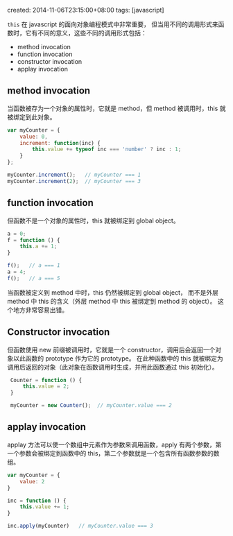 created: 2014-11-06T23:15:00+08:00
tags: [javascript]


`this` 在 javascript 的面向对象编程模式中非常重要，
但当用不同的调用形式来函数时，它有不同的意义，这些不同的调用形式包括：

* method invocation
* function invocation
* constructor invocation
* applay invocation


## method invocation

当函数被存为一个对象的属性时，它就是 method，但 method 被调用时，this 就被绑定到此对象。

```javascript
var myCounter = {
    value: 0,
    increment: function(inc) {
        this.value += typeof inc === 'number' ? inc : 1;
    }
};

myCounter.increment();   // myCounter === 1
myCounter.increment(2);  // myCounter === 3
```

## function invocation

但函数不是一个对象的属性时，this 就被绑定到 global object。

```javascript
a = 0;
f = function () {
    this.a += 1;
}

f();   // a === 1
a = 4;
f();   // a === 5
```

当函数被定义到 method 中时，this 仍然被绑定到 global object，
而不是外层 method 中 this 的含义（外层 method 中 this 被绑定到 method 的 object）。
这个地方非常容易出错。


## Constructor invocation

但函数使用 new 前缀被调用时，它就是一个 constructor，调用后会返回一个对象以此函数的 prototype 作为它的 prototype。
在此种函数中的 this 就被绑定为调用后返回的对象（此对象在函数调用时生成，并用此函数通过 this 初始化）。

```javascript
 Counter = function () {
     this.value = 2;
 }

 myCounter = new Counter();  // myCounter.value === 2
```

## applay invocation

applay 方法可以使一个数组中元素作为参数来调用函数，apply 有两个参数，第一个参数会被绑定到函数中的 this，第二个参数就是一个包含所有函数参数的数组。

```javascript
var myCounter = {
    value: 2
}

inc = function () {
    this.value += 1;
}

inc.apply(myCounter)   // myCounter.value === 3
```
